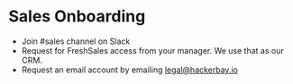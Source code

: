 # Sales Onboarding

- Join #sales channel on Slack
- Request for FreshSales access from your manager. We use that as our CRM.
- Request an email account by emailing legal@hackerbay.io
